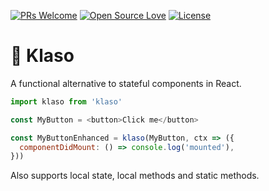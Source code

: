 [![PRs Welcome](https://img.shields.io/badge/PRs-welcome-brightgreen.svg?style=flat-square)](http://makeapullrequest.com)
[![Open Source Love](https://badges.frapsoft.com/os/v1/open-source.svg?v=103)](https://github.com/ellerbrock/open-source-badges/)
[![License](https://img.shields.io/badge/License-Apache%202.0-blue.svg)](https://opensource.org/licenses/Apache-2.0)

# 🍷 Klaso

A functional alternative to stateful components in React.

```js
import klaso from 'klaso'

const MyButton = <button>Click me</button>

const MyButtonEnhanced = klaso(MyButton, ctx => ({
  componentDidMount: () => console.log('mounted'),
}))
```

Also supports local state, local methods and static methods.
